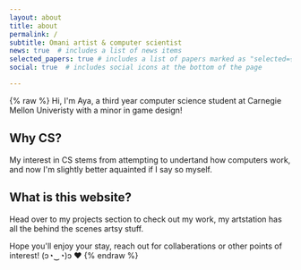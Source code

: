 ```yaml
---
layout: about
title: about
permalink: /
subtitle: Omani artist & computer scientist
news: true  # includes a list of news items
selected_papers: true # includes a list of papers marked as "selected={true}"
social: true  # includes social icons at the bottom of the page

---
```

{% raw %}
Hi, I'm Aya, a third year computer science student at Carnegie Mellon Univeristy with a minor in game design!

## Why CS? 
My interest in CS stems from attempting to undertand how computers work, and now I'm slightly better aquainted if I say so myself. 

## What is this website?
Head over to my projects section to check out my work, my artstation has all the behind the scenes artsy stuff.


Hope you'll enjoy your stay, reach out for collaberations or other points of interest! (ɔ◔‿◔)ɔ ♥
{% endraw %}
